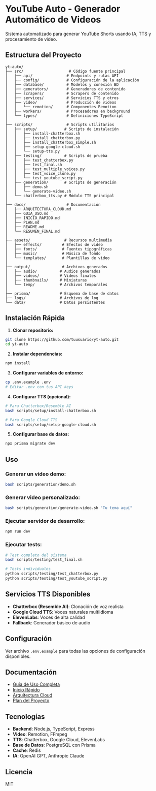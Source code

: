 # YouTube Auto - Generador Automático de Videos

Sistema automatizado para generar YouTube Shorts usando IA, TTS y procesamiento de video.

## Estructura del Proyecto

```
yt-auto/
├── src/                    # Código fuente principal
│   ├── api/               # Endpoints y rutas API
│   ├── config/            # Configuración de la aplicación
│   ├── database/          # Modelos y conexión BD
│   ├── generators/        # Generadores de contenido
│   ├── scrapers/          # Scrapers de contenido
│   ├── services/          # Servicios TTS y otros
│   ├── video/             # Producción de videos
│   │   └── remotion/      # Componentes Remotion
│   ├── workers/           # Procesadores en background
│   └── types/             # Definiciones TypeScript
│
├── scripts/               # Scripts utilitarios
│   ├── setup/            # Scripts de instalación
│   │   ├── install-chatterbox.sh
│   │   ├── install_chatterbox.py
│   │   ├── install_chatterbox_simple.sh
│   │   ├── setup-google-cloud.sh
│   │   └── setup-tts.py
│   ├── testing/          # Scripts de prueba
│   │   ├── test_chatterbox.py
│   │   ├── test_final.sh
│   │   ├── test_multiple_voices.py
│   │   ├── test_voice_clone.py
│   │   └── test_youtube_script.py
│   ├── generation/       # Scripts de generación
│   │   ├── demo.sh
│   │   └── generate-video.sh
│   └── chatterbox_tts.py # Módulo TTS principal
│
├── docs/                  # Documentación
│   ├── ARQUITECTURA_CLOUD.md
│   ├── GUIA_USO.md
│   ├── INICIO_RAPIDO.md
│   ├── PLAN.md
│   ├── README.md
│   └── RESUMEN_FINAL.md
│
├── assets/               # Recursos multimedia
│   ├── effects/         # Efectos de video
│   ├── fonts/           # Fuentes tipográficas
│   ├── music/           # Música de fondo
│   └── templates/       # Plantillas de video
│
├── output/              # Archivos generados
│   ├── audio/          # Audios generados
│   ├── videos/         # Videos finales
│   ├── thumbnails/     # Miniaturas
│   └── temp/           # Archivos temporales
│
├── prisma/             # Esquema de base de datos
├── logs/               # Archivos de log
└── data/               # Datos persistentes
```

## Instalación Rápida

1. **Clonar repositorio:**
```bash
git clone https://github.com/tuusuario/yt-auto.git
cd yt-auto
```

2. **Instalar dependencias:**
```bash
npm install
```

3. **Configurar variables de entorno:**
```bash
cp .env.example .env
# Editar .env con tus API keys
```

4. **Configurar TTS (opcional):**
```bash
# Para Chatterbox/Resemble AI
bash scripts/setup/install-chatterbox.sh

# Para Google Cloud TTS
bash scripts/setup/setup-google-cloud.sh
```

5. **Configurar base de datos:**
```bash
npx prisma migrate dev
```

## Uso

### Generar un video demo:
```bash
bash scripts/generation/demo.sh
```

### Generar video personalizado:
```bash
bash scripts/generation/generate-video.sh "Tu tema aquí"
```

### Ejecutar servidor de desarrollo:
```bash
npm run dev
```

### Ejecutar tests:
```bash
# Test completo del sistema
bash scripts/testing/test_final.sh

# Tests individuales
python scripts/testing/test_chatterbox.py
python scripts/testing/test_youtube_script.py
```

## Servicios TTS Disponibles

- **Chatterbox (Resemble AI)**: Clonación de voz realista
- **Google Cloud TTS**: Voces naturales multiidioma
- **ElevenLabs**: Voces de alta calidad
- **Fallback**: Generador básico de audio

## Configuración

Ver archivo `.env.example` para todas las opciones de configuración disponibles.

## Documentación

- [Guía de Uso Completa](docs/GUIA_USO.md)
- [Inicio Rápido](docs/INICIO_RAPIDO.md)
- [Arquitectura Cloud](docs/ARQUITECTURA_CLOUD.md)
- [Plan del Proyecto](docs/PLAN.md)

## Tecnologías

- **Backend**: Node.js, TypeScript, Express
- **Video**: Remotion, FFmpeg
- **TTS**: Chatterbox, Google Cloud, ElevenLabs
- **Base de Datos**: PostgreSQL con Prisma
- **Cache**: Redis
- **IA**: OpenAI GPT, Anthropic Claude

## Licencia

MIT